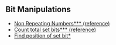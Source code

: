 ## Bit Manipulations
- [Non Repeating Numbers***](https://practice.geeksforgeeks.org/problems/finding-the-numbers0215/1)[ (reference)](https://practice.geeksforgeeks.org/problems/finding-the-numbers0215/1)
- [Count total set bits***](https://practice.geeksforgeeks.org/problems/count-total-set-bits-1587115620/1)[ (reference)](https://www.youtube.com/watch?v=g6OxU-hRGtY)
- [Find position of set bit*](https://practice.geeksforgeeks.org/problems/find-position-of-set-bit3706/1)